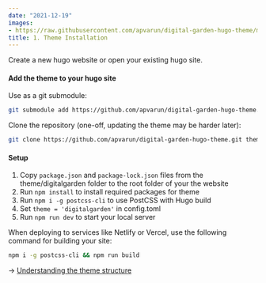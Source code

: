 ```yaml
---
date: "2021-12-19"
images:
- https://raw.githubusercontent.com/apvarun/digital-garden-hugo-theme/main/images/digital-garden-logo.png
title: 1. Theme Installation
---
```


Create a new hugo website or open your existing hugo site.

#### Add the theme to your hugo site

Use as a git submodule:

```sh
git submodule add https://github.com/apvarun/digital-garden-hugo-theme.git themes/digitalgarden
```

Clone the repository (one-off, updating the theme may be harder later): 

```sh
git clone https://github.com/apvarun/digital-garden-hugo-theme.git themes/digitalgarden
```

#### Setup

1. Copy `package.json` and `package-lock.json` files from the theme/digitalgarden folder to the root folder of your the website
2. Run `npm install` to install required packages for theme
3. Run `npm i -g postcss-cli` to use PostCSS with Hugo build
4. Set `theme = 'digitalgarden'` in config.toml
5. Run `npm run dev` to start your local server

When deploying to services like Netlify or Vercel, use the following command for building your site:

```sh
npm i -g postcss-cli && npm run build
```

→ [Understanding the theme structure](/articles/structure)
